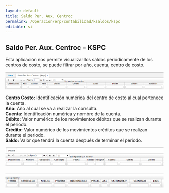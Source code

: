 ```yaml
---
layout: default
title: Saldo Per. Aux. Centroc
permalink: /Operacion/erp/contabilidad/ksaldos/kspc
editable: si
---
```


## Saldo Per. Aux. Centroc - KSPC

Esta aplicación nos permite visualizar los saldos periódicamente de los centros de costo, se puede filtrar por año, cuenta, centro de costo.

![](KSPC1.png)

**Centro Costo:** Identificación numérica del centro de costo al cual pertenece la cuenta.  
**Año:** Año al cual se va a realizar la consulta.  
**Cuenta:** Identificación numérica y nombre de la cuenta.  
**Débito:** Valor numérico de los movimientos débitos que se realizan durante el periodo.  
**Crédito:** Valor numérico de los movimientos créditos que se realizan durante el periodo.  
**Saldo:** Valor que tendrá la cuenta después de terminar el periodo.  

![](KSPC2.png)

![](KSPC3.png)





